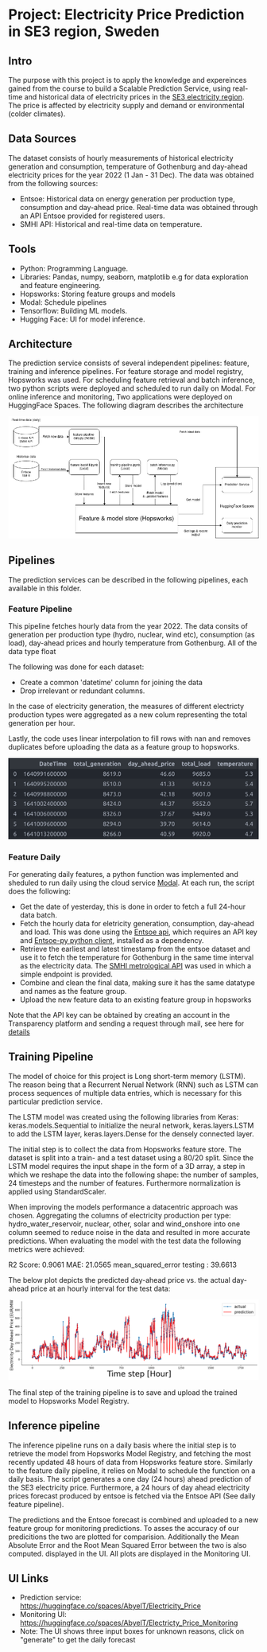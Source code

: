 # Project: Electricity Price Prediction in SE3 region, Sweden

## Intro
The purpose with this project is to apply the knowledge and expereinces gained from the course to build a Scalable Prediction Service, using real-time and historical data of electricity prices in the [SE3 electricity region](https://www.svk.se/om-kraftsystemet/om-elmarknaden/elomraden/). The price is affected by electricity supply and demand or environmental (colder climates). 

## Data Sources
The dataset consists of hourly measurements of historical electricity generation and consumption, temperature of Gothenburg and day-ahead electricity prices for the year 2022 (1 Jan - 31 Dec). The data was obtained from the following sources:

- Entsoe: Historical data on energy generation per production type, consumption and day-ahead price. Real-time data was obtained through an API Entsoe provided for registered users. 
- SMHI API: Historical and real-time data on temperature.

## Tools
- Python: Programming Language.
- Libraries: Pandas, numpy, seaborn, matplotlib e.g for data exploration and feature engineering.
- Hopsworks: Storing feature groups and models
- Modal: Schedule pipelines
- Tensorflow: Building ML models.
- Hugging Face: UI for model inference.

## Architecture
The prediction service consists of several independent pipelines: feature, training and inference pipelines. For feature storage and model registry, Hopsworks was used. For scheduling feature retrieval and batch inference, two python scripts were deployed and scheduled to run daily on Modal. For online inference and monitoring, Two applications were deployed on HuggingFace Spaces. The following diagram describes the architecture

![alt text](images/archtecture.png)

## Pipelines 

The prediction services can be described in the following pipelines, each available in this folder.

### Feature Pipeline
This pipeline fetches hourly data from the year 2022. The data consits of generation per production type (hydro, nuclear, wind etc), consumption (as load), day-ahead prices and hourly temperature from Gothenburg. All of the data type float

The following was done for each dataset: 

* Create a common 'datetime' column for joining the data
* Drop irrelevant or redundant columns. 

In the case of electricity generation, the measures of different electricty production types were aggregated as a new colum representing the total generation per hour. 

Lastly, the code uses linear interpolation to fill rows with nan and removes duplicates before uploading the data as a feature group to hopsworks.

![alt backfill](images/backfill.png)

### Feature Daily 

For generating daily features, a python function was implemented and sheduled to run daily using the cloud service [Modal](https://modal.com/). At each run, the script does the following:

* Get the date of yesterday, this is done in order to fetch a full 24-hour data batch.
* Fetch the hourly data for eletricity generation, consumption, day-ahead and load. This was done using the [Entsoe api](https://transparency.entsoe.eu/content/static_content/Static%20content/web%20api/Guide.html), which requires an API key and [Entsoe-py python client](https://github.com/EnergieID/entsoe-py), installed as a dependency.
* Retrieve the earliest and latest timestamp from the entsoe dataset and use it to fetch the temperature for Gothenburg in the same time interval as the electricity data. The [SMHI metrological API](https://opendata.smhi.se/apidocs/metobs/index.html) was used in which a simple endpoint is provided.
* Combine and clean the final data, making sure it has the same datatype and names as the feature group.
* Upload the new feature data to an existing feature group in hopsworks

Note that the API key can be obtained by creating an account in the Transparency platform and sending a request through mail, see here for [details](https://transparency.entsoe.eu/content/static_content/download?path=/Static%20content/API-Token-Management.pdf)

## Training Pipeline
The model of choice for this project is Long short-term memory (LSTM). The reason being that a Recurrent Nerual Network (RNN) such as LSTM can process sequences of multiple data entries, which is necessary for this particular prediction service. 

The LSTM model was created using the following libraries from Keras: keras.models.Sequential to initialize the neural network, keras.layers.LSTM to add the LSTM layer, keras.layers.Dense for the densely connected layer. 

The initial step is to collect the data from Hopsworks feature store. The dataset is split into a train- and a test dataset using a 80/20 split. Since the LSTM model requires the input shape in the form of a 3D array, a step in which we reshape the data into the following shape: the number of samples, 24 timesteps and the number of features. Furthermore normalization is applied using StandardScaler. 

When improving the models performance a datacentric approach was chosen. Aggregating the columns of electricity production per type: hydro_water_reservoir,	nuclear, other, solar and wind_onshore into one column seemed to reduce noise in the data and resulted in more accurate predictions. When evaluating the model with the test data the following metrics were achieved: 

R2 Score:  0.9061
MAE:  21.0565
mean_squared_error testing :  39.6613

The below plot depicts the predicted day-ahead price vs. the actual day-ahead price at an hourly interval for the test data: 

![alt lstm_eval](images/lstm_eval.png)

The final step of the training pipeline is to save and upload the trained model to Hopsworks Model Registry.

## Inference pipeline
The inference pipeline runs on a daily basis where the initial step is to retrieve the model from Hopsworks Model Registry, and fetching the most recently updated 48 hours of data from Hopsworks feature store. Similarly to the feature daily pipeline, it relies on Modal to schedule the function on a daily basis. The script generates a one day (24 hours) ahead prediction of the SE3 electricity price. Furthermore, a 24 hours of day ahead electricity prices forecast produced by entsoe is fetched via the Entsoe API (See daily feature pipeline). 

The predictions and the Entsoe forecast is combined and uploaded to a new feature group for monitoring predictions. To asses the accuracy of our predicitions the two are plotted for comparision. Additionally the Mean Absolute Error and the Root Mean Squared Error between the two is also computed. displayed in the UI. All plots are displayed in the Monitoring UI.

## UI Links
* Prediction service: https://huggingface.co/spaces/AbyelT/Electricity_Price
* Monitoring UI: https://huggingface.co/spaces/AbyelT/Electricty_Price_Monitoring
* Note: The UI shows three input boxes for unknown reasons, click on "generate" to get the daily forecast
  
